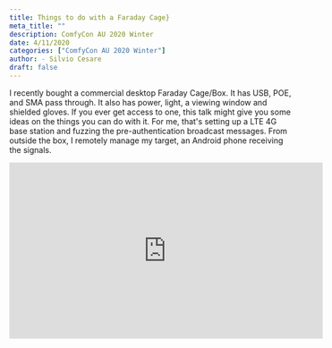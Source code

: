 ```yaml
---
title: Things to do with a Faraday Cage}
meta_title: ""
description: ComfyCon AU 2020 Winter
date: 4/11/2020
categories: ["ComfyCon AU 2020 Winter"]
author: - Silvio Cesare
draft: false
---
```

I recently bought a commercial desktop Faraday Cage/Box. It has USB, POE, and SMA pass through. It also has power, light, a viewing window and shielded gloves.  If you ever get access to one, this talk might give you some ideas on the things you can do with it. For me, that's setting up a LTE 4G base station and fuzzing the pre-authentication broadcast messages. From outside the box, I remotely manage my target, an Android phone receiving the signals.

<iframe width="560" height="315" src="https://www.youtube.com/embed/SIKgXWgcu1U?si=PvYhhyzDJnyd-jrH" title="YouTube video player" frameborder="0" allow="accelerometer; autoplay; clipboard-write; encrypted-media; gyroscope; picture-in-picture; web-share" allowfullscreen></iframe>